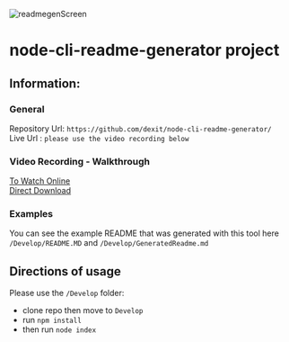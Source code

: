 ![readmegenScreen](https://user-images.githubusercontent.com/6205151/228983781-e41627a2-bccd-4b87-bdce-80935b0c7f77.jpg)
# node-cli-readme-generator project

## Information:
### General
Repository Url: ```https://github.com/dexit/node-cli-readme-generator/```
\
Live Url : ``` please use the video recording below ```

### Video Recording - Walkthrough

[To Watch Online](https://drive.google.com/uc?id=1y-5SeXiECAMk19VGX6zOAIQBEcikyIrY) 
\
[Direct Download](https://drive.google.com/uc?id=1y-5SeXiECAMk19VGX6zOAIQBEcikyIrY&export=download)
### Examples 

You can see the example README that was generated with this tool here ```/Develop/README.MD``` and ```/Develop/GeneratedReadme.md```

## Directions of usage
Please use the ```/Develop``` folder:
* clone repo then move to  ```Develop```
* run ```npm install```
* then run ```node index```







